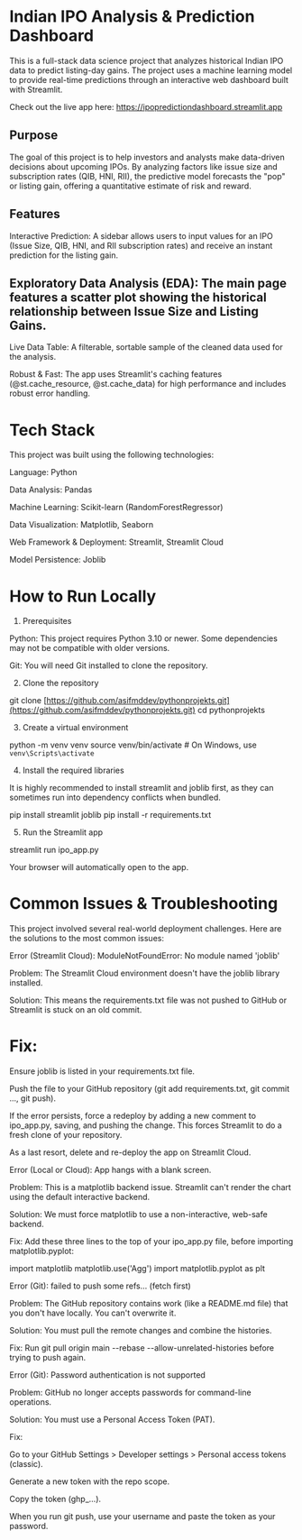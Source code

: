 # Indian IPO Analysis & Prediction Dashboard

This is a full-stack data science project that analyzes historical Indian IPO data to predict listing-day gains. The project uses a machine learning model to provide real-time predictions through an interactive web dashboard built with Streamlit.

Check out the live app here: https://ipopredictiondashboard.streamlit.app

## Purpose

The goal of this project is to help investors and analysts make data-driven decisions about upcoming IPOs. By analyzing factors like issue size and subscription rates (QIB, HNI, RII), the predictive model forecasts the "pop" or listing gain, offering a quantitative estimate of risk and reward.

## Features

Interactive Prediction: A sidebar allows users to input values for an IPO (Issue Size, QIB, HNI, and RII subscription rates) and receive an instant prediction for the listing gain.

## Exploratory Data Analysis (EDA): The main page features a scatter plot showing the historical relationship between Issue Size and Listing Gains.

Live Data Table: A filterable, sortable sample of the cleaned data used for the analysis.

Robust & Fast: The app uses Streamlit's caching features (@st.cache_resource, @st.cache_data) for high performance and includes robust error handling.

# Tech Stack

This project was built using the following technologies:

Language: Python

Data Analysis: Pandas

Machine Learning: Scikit-learn (RandomForestRegressor)

Data Visualization: Matplotlib, Seaborn

Web Framework & Deployment: Streamlit, Streamlit Cloud

Model Persistence: Joblib

# How to Run Locally

1. Prerequisites

Python: This project requires Python 3.10 or newer. Some dependencies may not be compatible with older versions.

Git: You will need Git installed to clone the repository.

2. Clone the repository

git clone [https://github.com/asifmddev/pythonprojekts.git](https://github.com/asifmddev/pythonprojekts.git)
cd pythonprojekts


3. Create a virtual environment

python -m venv venv
source venv/bin/activate  # On Windows, use `venv\Scripts\activate`


4. Install the required libraries

It is highly recommended to install streamlit and joblib first, as they can sometimes run into dependency conflicts when bundled.

pip install streamlit joblib
pip install -r requirements.txt


5. Run the Streamlit app

streamlit run ipo_app.py


Your browser will automatically open to the app.

# Common Issues & Troubleshooting

This project involved several real-world deployment challenges. Here are the solutions to the most common issues:

Error (Streamlit Cloud): ModuleNotFoundError: No module named 'joblib'

Problem: The Streamlit Cloud environment doesn't have the joblib library installed.

Solution: This means the requirements.txt file was not pushed to GitHub or Streamlit is stuck on an old commit.

# Fix:

Ensure joblib is listed in your requirements.txt file.

Push the file to your GitHub repository (git add requirements.txt, git commit ..., git push).

If the error persists, force a redeploy by adding a new comment to ipo_app.py, saving, and pushing the change. This forces Streamlit to do a fresh clone of your repository.

As a last resort, delete and re-deploy the app on Streamlit Cloud.

Error (Local or Cloud): App hangs with a blank screen.

Problem: This is a matplotlib backend issue. Streamlit can't render the chart using the default interactive backend.

Solution: We must force matplotlib to use a non-interactive, web-safe backend.

Fix: Add these three lines to the top of your ipo_app.py file, before importing matplotlib.pyplot:

import matplotlib
matplotlib.use('Agg')
import matplotlib.pyplot as plt


Error (Git): failed to push some refs... (fetch first)

Problem: The GitHub repository contains work (like a README.md file) that you don't have locally. You can't overwrite it.

Solution: You must pull the remote changes and combine the histories.

Fix: Run git pull origin main --rebase --allow-unrelated-histories before trying to push again.

Error (Git): Password authentication is not supported

Problem: GitHub no longer accepts passwords for command-line operations.

Solution: You must use a Personal Access Token (PAT).

Fix:

Go to your GitHub Settings > Developer settings > Personal access tokens (classic).

Generate a new token with the repo scope.

Copy the token (ghp_...).

When you run git push, use your username and paste the token as your password.
